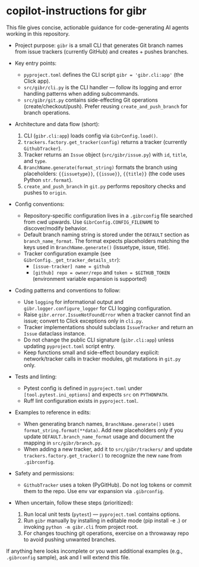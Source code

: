 <!--
Summary: instructions to guide AI coding agents working on the 'gibr' repo.
Keep this short and focused on project-specific patterns, files, and examples.
-->

# copilot-instructions for gibr

This file gives concise, actionable guidance for code-generating AI agents working in this repository.

- Project purpose: `gibr` is a small CLI that generates Git branch names from issue trackers (currently GitHub) and creates + pushes branches.

- Key entry points:
  - `pyproject.toml` defines the CLI script `gibr = 'gibr.cli:app'` (the Click app).
  - `src/gibr/cli.py` is the CLI handler — follow its logging and error handling patterns when adding subcommands.
  - `src/gibr/git.py` contains side-effecting Git operations (create/checkout/push). Prefer reusing `create_and_push_branch` for branch operations.

- Architecture and data flow (short):
  1. CLI (`gibr.cli:app`) loads config via `GibrConfig.load()`.
  2. `trackers.factory.get_tracker(config)` returns a tracker (currently `GithubTracker`).
  3. Tracker returns an `Issue` object (`src/gibr/issue.py`) with `id`, `title`, and `type`.
  4. `BranchName.generate(format_string)` formats the branch using placeholders: `{{issuetype}}`, `{{issue}}`, `{{title}}` (the code uses Python `str.format`).
  5. `create_and_push_branch` in `git.py` performs repository checks and pushes to `origin`.

- Config conventions:
  - Repository-specific configuration lives in a `.gibrconfig` file searched from cwd upwards. Use `GibrConfig.CONFIG_FILENAME` to discover/modify behavior.
  - Default branch naming string is stored under the `DEFAULT` section as `branch_name_format`. The format expects placeholders matching the keys used in `BranchName.generate()` (issuetype, issue, title).
  - Tracker configuration example (see `GibrConfig._get_tracker_details_str`):
    - `[issue-tracker] name = github`
    - `[github] repo = owner/repo` and `token = $GITHUB_TOKEN` (environment variable expansion is supported)

- Coding patterns and conventions to follow:
  - Use `logging` for informational output and `gibr.logger.configure_logger` for CLI logging configuration.
  - Raise `gibr.error.IssueNotFoundError` when a tracker cannot find an issue; convert to Click exceptions only in `cli.py`.
  - Tracker implementations should subclass `IssueTracker` and return an `Issue` dataclass instance.
  - Do not change the public CLI signature (`gibr.cli:app`) unless updating `pyproject.toml` script entry.
  - Keep functions small and side-effect boundary explicit: network/tracker calls in tracker modules, git mutations in `git.py` only.

- Tests and linting:
  - Pytest config is defined in `pyproject.toml` under `[tool.pytest.ini_options]` and expects `src` on `PYTHONPATH`.
  - Ruff lint configuration exists in `pyproject.toml`.

- Examples to reference in edits:
  - When generating branch names, `BranchName.generate()` uses `format_string.format(**data)`. Add new placeholders only if you update `DEFAULT.branch_name_format` usage and document the mapping in `src/gibr/branch.py`.
  - When adding a new tracker, add it to `src/gibr/trackers/` and update `trackers.factory.get_tracker()` to recognize the new `name` from `.gibrconfig`.

- Safety and permissions:
  - `GithubTracker` uses a token (PyGitHub). Do not log tokens or commit them to the repo. Use env var expansion via `.gibrconfig`.

- When uncertain, follow these steps (prioritized):
  1. Run local unit tests (`pytest`) — `pyproject.toml` contains options.
  2. Run `gibr` manually by installing in editable mode (pip install -e .) or invoking `python -m gibr.cli` from project root.
  3. For changes touching git operations, exercise on a throwaway repo to avoid pushing unwanted branches.

If anything here looks incomplete or you want additional examples (e.g., `.gibrconfig` sample), ask and I will extend this file.

